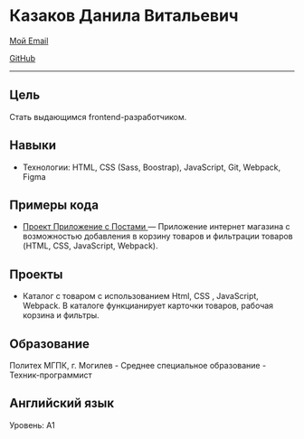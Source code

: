# Казаков Данила Витальевич

[Мой Email](danila.kazakov451@gmail.com)

 [GitHub](https://github.com/danzl555)

---

## Цель

Стать выдающимся frontend-разработчиком.

## Навыки

- Технологии: HTML, CSS (Sass, Boostrap), JavaScript, Git, Webpack, Figma

## Примеры кода

- [Проект Приложение с Постами ](https://github.com/danzl555/VistegraShop) — Приложение интернет магазина с возможностью добавления в корзину товаров и фильтрации товаров (HTML, CSS, JavaScript, Webpack).

## Проекты

- Каталог с товаром с использованием Html, CSS , JavaScript, Webpack. В каталоге функцианирует карточки товаров, рабочая корзина и фильтры.

## Образование

Политех МГПК, г. Могилев - Среднее специальное образование - Техник-программист

## Английский язык

Уровень: A1
